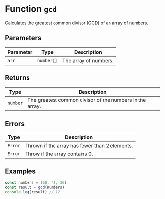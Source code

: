 # Function `gcd`

Calculates the greatest common divisor (GCD) of an array of numbers.

## Parameters

| Parameter | Type       | Description           |
| --------- | ---------- | --------------------- |
| `arr`     | `number[]` | The array of numbers. |

## Returns

| Type     | Description                                              |
| -------- | -------------------------------------------------------- |
| `number` | The greatest common divisor of the numbers in the array. |

## Errors

| Type    | Description                                    |
| ------- | ---------------------------------------------- |
| `Error` | Thrown if the array has fewer than 2 elements. |
| `Error` | Throw if the array contains 0.                 |

## Examples

```typescript
const numbers = [60, 48, 36]
const result = gcd(numbers)
console.log(result) // 12
```
